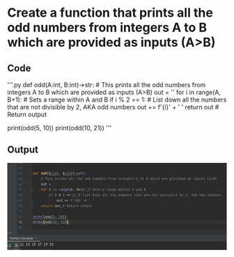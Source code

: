 # Create a function that prints all the odd numbers from integers A to B which are provided as inputs (A>B)

## Code

'''.py
def odd(A:int, B:int)->str:
    # This prints all the odd numbers from integers A to B which are provided as inputs (A>B)
    out = ''
    for i in range(A, B+1): # Sets a range within A and B
        if i % 2 == 1: # List down all the numbers that are not divisible by 2, AKA odd numbers
            out += f'{i}' + ' '
    return out # Return output

print(odd(5, 10))
print(odd(10, 21))
'''

## Output

![](quiz23out.png)
